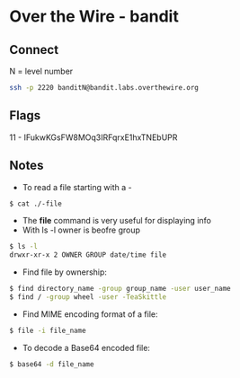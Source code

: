 # Over the Wire - bandit

## Connect
N = level number  
```bash
ssh -p 2220 banditN@bandit.labs.overthewire.org
```

## Flags
11 - IFukwKGsFW8MOq3IRFqrxE1hxTNEbUPR

## Notes
* To read a file starting with a -
```bash
$ cat ./-file
```
* The __file__ command is very useful for displaying info
* With ls -l owner is beofre group
```bash
$ ls -l
drwxr-xr-x 2 OWNER GROUP date/time file
```
* Find file by ownership:
```bash
$ find directory_name -group group_name -user user_name
$ find / -group wheel -user -TeaSkittle
```
* Find MIME encoding format of a file:
```bash
$ file -i file_name
```
* To decode a Base64 encoded file:
```bash
$ base64 -d file_name
```

